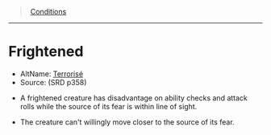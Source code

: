 ﻿---
!Generic
Id: conditions_vo.md#frightened
ParentLink: conditions_vo.md#conditions
Name: Frightened
ParentName: Conditions
NameLevel: 1
AltName: '[Terrorisé](hd_conditions_terrorise.md)'
Source: (SRD p358)
Attributes: {}
---
> [Conditions](srd_conditions.md)

---

# Frightened

- AltName: [Terrorisé](hd_conditions_terrorise.md)
- Source: (SRD p358)

* A frightened creature has disadvantage on ability checks and attack rolls while the source of its fear is within line of sight.

* The creature can't willingly move closer to the source of its fear.

